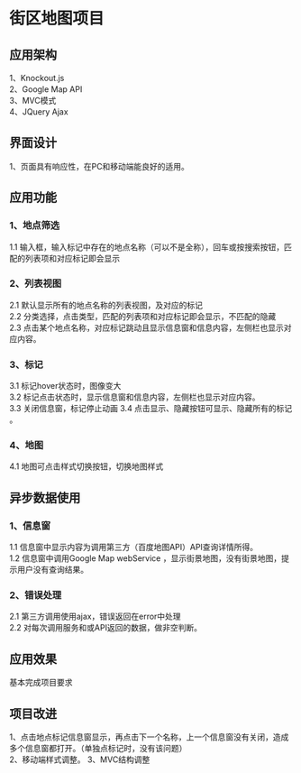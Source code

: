 # 街区地图项目
## 应用架构
1、Knockout.js<br/>
2、Google Map API<br/>
3、MVC模式<br/>
4、JQuery Ajax<br/>

## 界面设计
1、页面具有响应性，在PC和移动端能良好的适用。

## 应用功能
### 1、地点筛选
   1.1 输入框，输入标记中存在的地点名称（可以不是全称），回车或按搜索按钮，匹配的列表项和对应标记即会显示<br/>
### 2、列表视图 
   2.1 默认显示所有的地点名称的列表视图，及对应的标记<br/>
   2.2 分类选择，点击类型，匹配的列表项和对应标记即会显示，不匹配的隐藏<br/>
   2.3 点击某个地点名称，对应标记跳动且显示信息窗和信息内容，左侧栏也显示对应内容。<br/>
### 3、标记
   3.1 标记hover状态时，图像变大<br/>
   3.2 标记点击状态时，显示信息窗和信息内容，左侧栏也显示对应内容。<br/>
   3.3 关闭信息窗，标记停止动画
   3.4 点击显示、隐藏按钮可显示、隐藏所有的标记<br/>。
### 4、地图
   4.1 地图可点击样式切换按钮，切换地图样式
   
## 异步数据使用
### 1、信息窗
   1.1 信息窗中显示内容为调用第三方（百度地图API）API查询详情所得。<br/>
   1.2 信息窗中调用Google Map webService ，显示街景地图，没有街景地图，提示用户没有查询结果。<br/>
### 2、错误处理
   2.1 第三方调用使用ajax，错误返回在error中处理<br/>
   2.2 对每次调用服务和或API返回的数据，做非空判断。
 
## 应用效果
   基本完成项目要求
   
## 项目改进
   1、点击地点标记信息窗显示，再点击下一个名称，上一个信息窗没有关闭，造成多个信息窗都打开。（单独点标记时，没有该问题）<br/>
   2、移动端样式调整。
   3、MVC结构调整
   